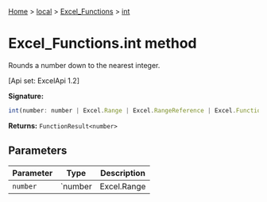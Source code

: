[Home](./index) &gt; [local](local.md) &gt; [Excel\_Functions](local.excel_functions.md) &gt; [int](local.excel_functions.int.md)

# Excel\_Functions.int method

Rounds a number down to the nearest integer. 

 \[Api set: ExcelApi 1.2\]

**Signature:**
```javascript
int(number: number | Excel.Range | Excel.RangeReference | Excel.FunctionResult<any>): FunctionResult<number>;
```
**Returns:** `FunctionResult<number>`

## Parameters

|  Parameter | Type | Description |
|  --- | --- | --- |
|  `number` | `number | Excel.Range | Excel.RangeReference | Excel.FunctionResult<any>` |  |

